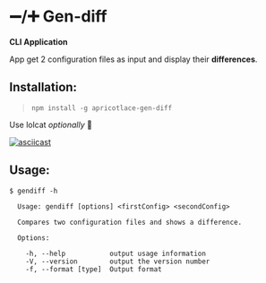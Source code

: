 # ➖/➕  Gen-diff
**CLI Application**

App get 2 configuration files as input and display their **differences**.
## Installation:
>`npm install -g apricotlace-gen-diff`

Use lolcat *optionally* 🌈


[![asciicast](https://asciinema.org/a/9wPndKqALKJA55w0Egv5WDFKx.svg)](https://asciinema.org/a/9wPndKqALKJA55w0Egv5WDFKx)
## Usage:
```
$ gendiff -h

  Usage: gendiff [options] <firstConfig> <secondConfig>

  Compares two configuration files and shows a difference.

  Options:

    -h, --help           output usage information
    -V, --version        output the version number
    -f, --format [type]  Output format
```
    
